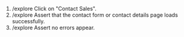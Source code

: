 1. /explore Click on "Contact Sales".
2. /explore Assert that the contact form or contact details page loads successfully.
3. /explore Assert no errors appear.